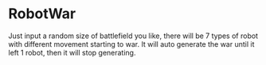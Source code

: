 # RobotWar
Just input a random size of battlefield you like, there will be 7 types of robot with different movement starting to war. It will auto generate the war until it left 1 robot, then it will stop generating.
